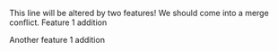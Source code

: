 This line will be altered by two features! We should come into a merge conflict. Feature 1 addition

Another feature 1 addition
